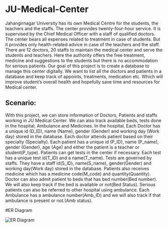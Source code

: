 # JU-Medical-Center

Jahangirnagar University has its own Medical Centre for the students, the
teachers and the staffs. The center provides twenty-four-hour service. It is
supervised by the Chief Medical Officer with a staff of qualified doctors. The
center bears all expenses related to treatment in case of students. But it provides
only health-related advice in case of the teachers and the staff.
There are 12 doctors, 20 staffs to maintain the medical center and serve the
students and teachers. Here the authority offers the free treatment, medicine and
suggestions to the students but there is no accommodation for serious patients.
Our goal of this project is to create a database to manage this center digitally. We
want to list all the doctors and patients in a database and keep track of appoints,
treatments, medication etc. Which will improve student’s overall health and
hopefully save time and resources for Medical center.


## Scenario:


With this project, we can store information of Doctors, Patients and staffs working
in JU Medical Center. We can also track available beds, tests done in the hospital,
Ambulance and Medicines.
In the hospital, Each Doctor has a unique id (D_ID), name (Name), gender (Gender)
and working day (Work day) stored in the database. Each doctor attends patient
based on their specialty (Specialty). Each patient has a unique id (P_ID), name
(P_name), gender (Gender), age (Age) and either the patient is a teacher or
student(P_type). Patients can get tests in the center if necessary. Each test has a
unique test id(T_ID) and a name(T_name). Tests are governed by staffs. They have a
staff id(S_ID), name(S_name), gender(Gender) and working day(Work day) stored
in the database. Patients also receives medicine which has a medicine
code(M_code) and quantity(Quantity). Doctor can also admit patient to beds that
has bed number(Bed number). We will also keep track if the bed is available or
not(Bed Status). Serious patients can also be referred to other hospital using
ambulance. Each Ambulance has a ambulance number(Amb_ID) and we will also
track if that ambulance is present or not.(Amb status).


#ER Diagram

<img src="/" alt="ER Diagram">
